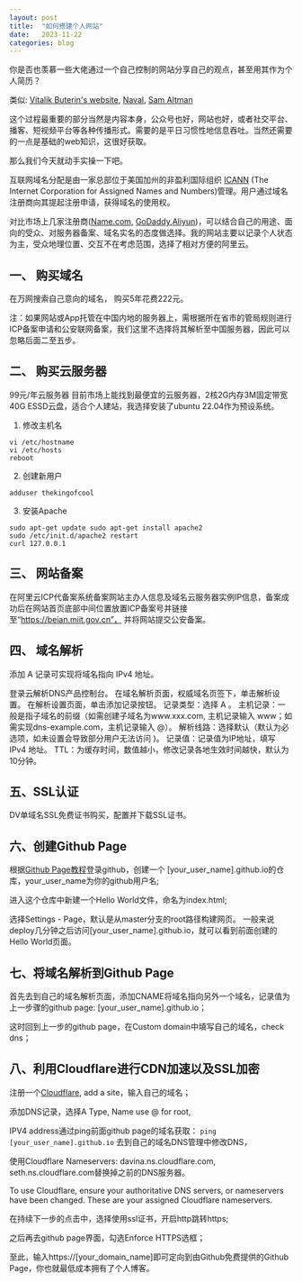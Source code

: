 ```yaml
---
layout: post
title:  "如何搭建个人网站"
date:   2023-11-22
categories: blog
---
```


你是否也羡慕一些大佬通过一个自己控制的网站分享自己的观点，甚至用其作为个人简历？

类似:
[Vitalik Buterin's website](https://vitalik.eth.limo/), 
[Naval](https://nav.al/), 
[Sam Altman](https://blog.samaltman.com/)

这个过程最重要的部分当然是内容本身，公众号也好，网站也好，或者社交平台、播客、短视频平台等各种传播形式。需要的是平日习惯性地信息吞吐。当然还需要的一点是基础的web知识，这很好获取。

那么我们今天就动手实操一下吧。

互联网域名分配是由一家总部位于美国加州的非盈利国际组织 [ICANN](https://www.icann.org/) (The Internet Corporation for Assigned Names and Numbers)管理。用户通过域名注册商向其提起注册申请，获得域名的使用权。

对比市场上几家注册商([Name.com](https://www.name.com/), [GoDaddy](https://www.godaddy.com/),[Aliyun](https://www.aliyun.com/))，可以结合自己的用途、面向的受众、对服务器备案、域名实名的态度做选择。我的网站主要以记录个人状态为主，受众地理位置、交互不在考虑范围，选择了相对方便的阿里云。

## 一、 购买域名
在万网搜索自己意向的域名， 购买5年花费222元。

注：如果网站或App托管在中国内地的服务器上，需根据所在省市的管局规则进行ICP备案申请和公安联网备案，我们这里不选择将其解析至中国服务器，因此可以忽略后面二至五步。

## 二、 购买云服务器
99元/年云服务器 目前市场上能找到最便宜的云服务器，2核2G内存3M固定带宽 40G ESSD云盘，适合个人建站，我选择安装了ubuntu 22.04作为预设系统。

1. 修改主机名
```
vi /etc/hostname
vi /etc/hosts
reboot
```
2. 创建新用户
```
adduser thekingofcool
```

3. 安装Apache
```
sudo apt-get update sudo apt-get install apache2
sudo /etc/init.d/apache2 restart
curl 127.0.0.1
```
## 三、 网站备案
在阿里云ICP代备案系统备案网站主办人信息及域名云服务器实例IP信息，备案成功后在网站首页底部中间位置放置ICP备案号并链接至“https://beian.miit.gov.cn”， 并将网站提交公安备案。

## 四、 域名解析
添加 A 记录可实现将域名指向 IPv4 地址。

登录云解析DNS产品控制台。
在域名解析页面，权威域名页签下，单击解析设置。
在解析设置页面，单击添加记录按钮。
记录类型：选择 A 。
主机记录：一般是指子域名的前缀（如需创建子域名为www.xxx.com, 主机记录输入 www；如需实现dns-example.com，主机记录输入 @）。
解析线路：选择默认（默认为必选项，如未设置会导致部分用户无法访问 )。
记录值：记录值为IP地址，填写 IPv4 地址。
TTL：为缓存时间，数值越小，修改记录各地生效时间越快，默认为10分钟。

## 五、SSL认证
DV单域名SSL免费证书购买，配置并下载SSL证书。

## 六、创建Github Page
根据[Github Page教程](https://pages.github.com/)登录github，创建一个 [your_user_name].github.io的仓库，your_user_name为你的github用户名;

进入这个仓库中新建一个Hello World文件，命名为index.html;

选择Settings - Page，默认是从master分支的root路径构建网页。 一般来说deploy几分钟之后访问[your_user_name].github.io，就可以看到前面创建的Hello World页面。

## 七、将域名解析到Github Page
首先去到自己的域名解析页面，添加CNAME将域名指向另外一个域名，记录值为上一步骤的github page: [your_user_name].github.io；

这时回到上一步的github page，在Custom domain中填写自己的域名，check dns；

## 八、利用Cloudflare进行CDN加速以及SSL加密
注册一个[Cloudflare](https://www.cloudflare.com/), add a site，输入自己的域名；

添加DNS记录，选择A Type, Name use @ for root,

IPV4 address通过ping前面github page的域名获取：
`ping [your_user_name].github.io`
去到自己的域名DNS管理中修改DNS，

使用Cloudflare Nameservers: davina.ns.cloudflare.com, seth.ns.cloudflare.com替换掉之前的DNS服务器。

To use Cloudflare, ensure your authoritative DNS servers, or nameservers have been changed. These are your assigned Cloudflare nameservers.

在持续下一步的点击中，选择使用ssl证书，开启http跳转https;

之后再去github page界面，勾选Enforce HTTPS选框；

至此，输入https://[your_domain_name]即可定向到由Github免费提供的Github Page，你也就最低成本拥有了个人博客。

